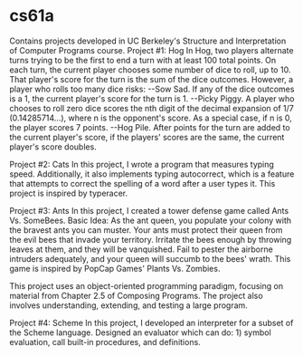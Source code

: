# cs61a
Contains projects developed in UC Berkeley's Structure and Interpretation of Computer Programs course.
Project #1: Hog
In Hog, two players alternate turns trying to be the first to end a turn with at least 100 total points.
On each turn, the current player chooses some number of dice to roll, up to 10. That player's score for the turn is the sum of the dice outcomes.
However, a player who rolls too many dice risks:
--Sow Sad. If any of the dice outcomes is a 1, the current player's score for the turn is 1.
--Picky Piggy. A player who chooses to roll zero dice scores the nth digit of the decimal expansion of 1/7 (0.14285714...),
where n is the opponent's score. As a special case, if n is 0, the player scores 7 points.
--Hog Pile. After points for the turn are added to the current player's score, if the players' scores are the same, the current player's score doubles.

Project #2: Cats
In this project, I wrote a program that measures typing speed.
Additionally, it also implements typing autocorrect, which is a feature that attempts to correct the spelling of a word after a user types it.
This project is inspired by typeracer.

Project #3: Ants
In this project, I created a tower defense game called Ants Vs. SomeBees.
Basic Idea: As the ant queen, you populate your colony with the bravest ants you can muster. Your ants must protect their queen from the evil bees that invade your territory.
Irritate the bees enough by throwing leaves at them, and they will be vanquished. Fail to pester the airborne intruders adequately,
and your queen will succumb to the bees' wrath. This game is inspired by PopCap Games' Plants Vs. Zombies.

This project uses an object-oriented programming paradigm, focusing on material from Chapter 2.5 of Composing Programs.
The project also involves understanding, extending, and testing a large program.

Project #4: Scheme
In this project, I developed an interpreter for a subset of the Scheme language.
Designed an evaluator which can do: 1) symbol evaluation, call built-in procedures, and definitions.
